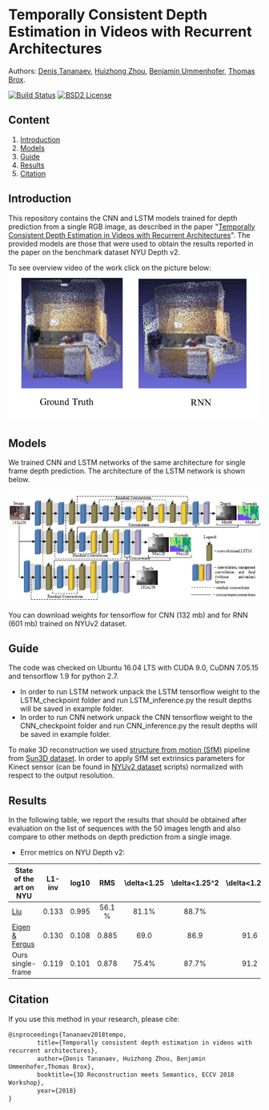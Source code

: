 # Temporally Consistent Depth Estimation in Videos with Recurrent Architectures


Authors: [Denis Tananaev](http://denis.tananaev.eu/), [Huizhong Zhou](https://lmb.informatik.uni-freiburg.de/people/zhouh/), [Benjamin Ummenhofer](https://lmb.informatik.uni-freiburg.de/people/ummenhof/), [Thomas Brox](https://lmb.informatik.uni-freiburg.de/people/brox/).

[![Build Status](https://travis-ci.org/Dtananaev/localization.svg?branch=master)](https://travis-ci.org/Dtananaev/localization)
[![BSD2 License](http://img.shields.io/badge/license-BSD2-brightgreen.svg)](https://github.com/Dtananaev/localization/blob/master/LICENSE.md) 

## Content
1. [Introduction](#introduction)<br />
2. [Models](#models)<br />
3. [Guide](#quick-guide)<br />
4. [Results](#results)<br />
5. [Citation](#citation)


## Introduction

This repository contains the CNN and LSTM models trained for depth prediction from a single RGB image, as described in the paper "[Temporally Consistent Depth Estimation in Videos with Recurrent Architectures]()". The provided models are those that were used to obtain the results reported in the paper on the benchmark dataset NYU Depth v2.

To see overview  video of the work click on the picture below:
 [![introvideo](https://github.com/Dtananaev/tf_lstm_depth/blob/master/pictures/sfm.jpg)](https://youtu.be/r6k4JaV41xg)

## Models
We trained CNN and LSTM networks of the same architecture for single frame depth prediction. The architecture of the LSTM network is shown below.
<p align="center">
  <img src="https://github.com/Dtananaev/tf_lstm_depth/blob/master/pictures/Architecture.jpg" />
</p>

You can download weights for tensorflow for CNN (132 mb) and for RNN (601 mb) trained on NYUv2 dataset.

## Guide

The code was checked on Ubuntu 16.04 LTS with CUDA 9.0, CuDNN 7.05.15 and tensorflow 1.9 for python 2.7.
 * In order to run LSTM network unpack the LSTM tensorflow weight to the LSTM_checkpoint folder and run LSTM_inference.py the result depths will be saved in example folder.
 * In order to run CNN network unpack the CNN tensorflow weight to the CNN_checkpoint folder and run CNN_inference.py the result depths will be saved in example folder.
 
 To make 3D reconstruction we used [structure from motion (SfM)](https://github.com/PrincetonVision/SUN3Dsfm) pipeline from [Sun3D dataset](http://sun3d.cs.princeton.edu/). In order to apply SfM set  extrinsics parameters for Kinect sensor (can be found in [NYUv2 dataset](https://cs.nyu.edu/~silberman/datasets/nyu_depth_v2.html) scripts) normalized with respect to the output resolution.
 
## Results

In the following table, we report the results that should be obtained after evaluation on the list of sequences with the 50 images length and also compare to other  methods on depth prediction from a single image. 
- Error metrics on NYU Depth v2:

| State of the art on NYU     |  L1-inv  |  log10  | RMS | \delta<1.25 | \delta<1.25^2 | \delta<1.25^3| 
|-----------------------------|:-----:|:-----:|:-----:|:-----:|:-----:|:-----:|
| [Liu](https://arxiv.org/pdf/1511.06070.pdf) | 0.133 | 0.995| 56.1 % | 81.1% | 88.7%|
| [Eigen & Fergus](http://cs.nyu.edu/~deigen/dnl/)  | 0.130 | 0.108 |  0.885 | 69.0 | 86.9 | 91.6|
| Ours single-frame                        | 0.119 | 0.101 | 0.878 | 75.4% | 87.7% | 91.2|

## Citation

If you use this method in your research, please cite:

    @inproceedings{Tananaev2018tempo,
            title={Temporally consistent depth estimation in videos with recurrent architectures},
            author={Denis Tananaev, Huizhong Zhou, Benjamin Ummenhofer,Thomas Brox},
            booktitle={3D Reconstruction meets Semantics, ECCV 2018 Workshop},
            year={2018}
    }
